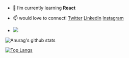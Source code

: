 - 🌱 I’m currently learning **React**
- 📫 would love to connect!  [Twitter](https://twitter.com/anirket) [LinkedIn](https://www.linkedin.com/in/aniket-kulkarni-908557188/) [Instagram](https://www.instagram.com/anirket/?hl=en)

- <img src="https://komarev.com/ghpvc/?username=anirket&style=flat&color=green">

![Anurag's github stats](https://github-readme-stats.vercel.app/api?username=anirket&hide=stars&show_icons=true&theme=dark)

[![Top Langs](https://github-readme-stats.vercel.app/api/top-langs/?username=anirket&layout=compact)](https://github.com/anuraghazra/github-readme-stats)


